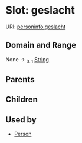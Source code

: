 
# Slot: geslacht




URI: [personinfo:geslacht](https://w3id.org/linkml/examples/personinfogeslacht)


## Domain and Range

None &#8594;  <sub>0..1</sub> [String](types/String.md)

## Parents


## Children


## Used by

 * [Person](Person.md)

